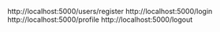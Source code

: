 http://localhost:5000/users/register
http://localhost:5000/login
http://localhost:5000/profile
http://localhost:5000/logout